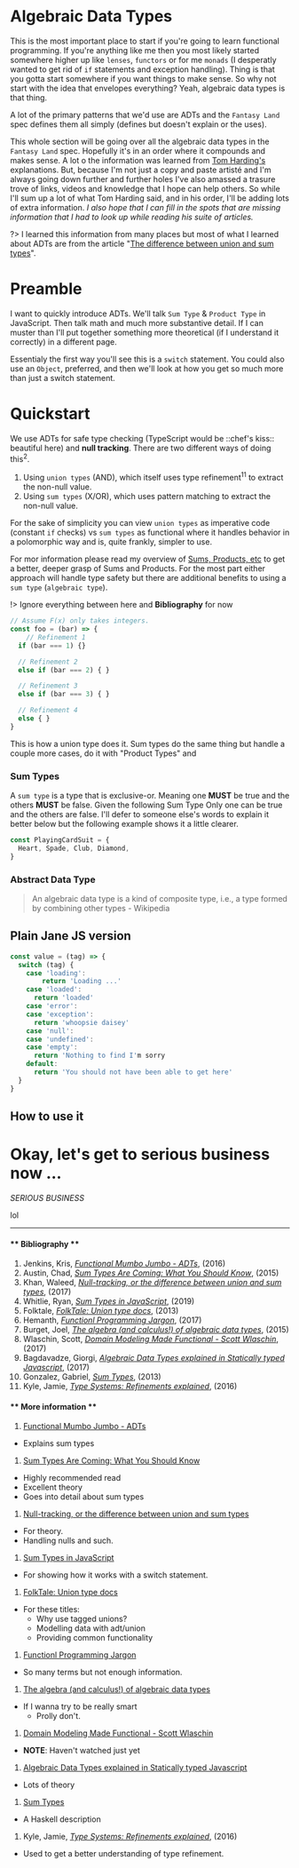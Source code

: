 # Algebraic Data Types
This is the most important place to start if you're going to learn functional programming. If you're anything like me then you most likely started somewhere higher up like `lenses`, `functors` or for me `monads` (I desperatly wanted to get rid of `if` statements and exception handling). Thing is that you gotta start somewhere if you want things to make sense. So why not start with the idea that envelopes everything? Yeah, algebraic data types is that thing.

A lot of the primary patterns that we'd use are ADTs and the `Fantasy Land` spec defines them all simply (defines but doesn't explain or the uses).

This whole section will be going over all the algebraic data types in the `Fantasy Land` spec. Hopefully it's in an order where it compounds and makes sense. A lot o the information was learned from [Tom Harding's](http://www.tomharding.me/fantasy-land/) explanations. But, because I'm not just a copy and paste artisté and I'm always going down further and further holes I've also amassed a trasure trove of links, videos and knowledge that I hope can help others. So while I'll sum up a lot of what Tom Harding said, and in his order, I'll be adding lots of extra information. _I also hope that I can fill in the spots that are missing information that I had to look up while reading his suite of articles._

?> I learned this information from many places but most of what I learned about ADTs are from the article "[The difference between union and sum types](https://waleedkhan.name/blog/union-vs-sum-types/)".

# Preamble
I want to quickly introduce ADTs. We'll talk `Sum Type` & `Product Type` in JavaScript. Then talk math and much more substantive detail. If I can muster than I'll put together something more theoretical (if I understand it correctly) in a different page.

Essentialy the first way you'll see this is a `switch` statement. You could also use an `Object`, preferred, and then we'll look at how you get so much more than just a switch statement.

# Quickstart
We use ADTs for safe type checking (TypeScript would be ::chef's kiss:: beautiful here) and **null tracking**. There are two different ways of doing this<sup>2</sup>. 

1. Using `union types` (AND), which itself uses type refinement<sup>11</sup> to extract the non-null value.
1. Using `sum types` (X/OR), which uses pattern matching to extract the non-null value.

For the sake of simplicity you can view `union types` as imperative code (constant `if` checks) vs `sum types` as functional where it handles behavior in a polomorphic way and is, quite frankly, simpler to use.

For mor information please read my overview of [Sums, Products, etc](foundational/adts/sums-products) to get a better, deeper grasp of Sums and Products. For the most part either approach will handle type safety but there are additional benefits to using a `sum type` (`algebraic type`).

!> Ignore everything between here and **Bibliography** for now

```js
// Assume F(x) only takes integers.
const foo = (bar) => {
	// Refinement 1
  if (bar === 1) {}

  // Refinement 2
  else if (bar === 2) { }

  // Refinement 3
  else if (bar === 3) { }

  // Refinement 4
  else { }
}
```

This is how a union type does it. Sum types do the same thing but handle a couple more cases, do it with "Product Types" and 

<!--
## Terms & Things
### Product types
Product types are simple and we're all used to them. From a definition standpoint they are called `product types` becase "they're analogous to cartesian products of sets. For instance `int` * `float` is the tuple `(int, float)`".

So for instance this `Car` type is a `product`.
```js
const Car = {
  Brand: String,
  Model: String,
  Release: Date,
  Engine: EngineType,
}
```
-->

### Sum Types
A `sum type` is a type that is exclusive-or. Meaning one **MUST** be true and the others **MUST** be false. Given the following Sum Type Only one can be true and the others are false. I'll defer to someone else's words to explain it better below but the following example shows it a little clearer.

```js
const PlayingCardSuit = {
  Heart, Spade, Club, Diamond,
}
```

### Abstract Data Type
> An algebraic data type is a kind of composite type, i.e., a type formed by combining other types - Wikipedia

## Plain Jane JS version
```js
const value = (tag) => {
  switch (tag) {
    case 'loading':
    	return 'Loading ...'
    case 'loaded':
      return 'loaded'
    case 'error':
    case 'exception':
      return 'whoopsie daisey'
    case 'null':
    case 'undefined':
    case 'empty':
      return 'Nothing to find I'm sorry
    default:
      return 'You should not have been able to get here'
  }
}
```

## How to use it

# Okay, let's get to serious business now ...
_SERIOUS BUSINESS_

lol

<hr />

<!-- tabs:start -->

#### ** Bibliography **

1. Jenkins, Kris, _[Functional Mumbo Jumbo - ADTs](http://blog.jenkster.com/2016/06/functional-mumbo-jumbo-adts.html)_, (2016)
1. Austin, Chad, _[Sum Types Are Coming: What You Should Know](https://chadaustin.me/2015/07/sum-types/)_, (2015)
1. Khan, Waleed, _[Null-tracking, or the difference between union and sum types](https://waleedkhan.name/blog/union-vs-sum-types/)_, (2017)
1. Whitlie, Ryan, _[Sum Types in JavaScript](https://dev.to/moosch/sum-types-in-javascript-15il)_, (2019)
1. Folktale, _[FolkTale: Union type docs](https://folktale.origamitower.com/api/v2.1.0/en/folktale.adt.union.union.union.html)_, (2013)
1. Hemanth, _[Functionl Programming Jargon](https://github.com/hemanth/functional-programming-jargon#algebraic-data-type)_, (2017)
1. Burget, Joel, _[The algebra (and calculus!) of algebraic data types](https://codewords.recurse.com/issues/three/algebra-and-calculus-of-algebraic-data-types)_, (2015)
1. Wlaschin, Scott, _[Domain Modeling Made Functional - Scott Wlaschin](https://www.youtube.com/watch?v=Up7LcbGZFuo)_, (2017)
1. Bagdavadze, Giorgi, _[Algebraic Data Types explained in Statically typed Javascript](https://medium.com/@notgiorgi/algebraic-data-types-explained-in-statically-typed-javascript-4ad31c2b12c9)_, (2017)
1. Gonzalez, Gabriel, _[Sum Types](https://www.schoolofhaskell.com/school/to-infinity-and-beyond/pick-of-the-week/sum-types)_, (2013)
1. Kyle, Jamie, _[Type Systems: Refinements explained](https://medium.com/@thejameskyle/type-systems-refinements-explained-26f713c6cc2a)_, (2016)

#### ** More information **

1. [Functional Mumbo Jumbo - ADTs](http://blog.jenkster.com/2016/06/functional-mumbo-jumbo-adts.html)
  - Explains sum types
1. [Sum Types Are Coming: What You Should Know](https://chadaustin.me/2015/07/sum-types/)
  - Highly recommended read
  - Excellent theory
  - Goes into detail about sum types
1. [Null-tracking, or the difference between union and sum types](https://waleedkhan.name/blog/union-vs-sum-types/)
  - For theory.
  - Handling nulls and such.
1. [Sum Types in JavaScript](https://dev.to/moosch/sum-types-in-javascript-15il)
  - For showing how it works with a switch statement.
1. [FolkTale: Union type docs](https://folktale.origamitower.com/api/v2.1.0/en/folktale.adt.union.union.union.html)
  - For these titles:
    - Why use tagged unions?
    - Modelling data with adt/union
    - Providing common functionality
1. [Functionl Programming Jargon](https://github.com/hemanth/functional-programming-jargon#algebraic-data-type)
  - So many terms but not enough information.
1. [The algebra (and calculus!) of algebraic data types](https://codewords.recurse.com/issues/three/algebra-and-calculus-of-algebraic-data-types)
  - If I wanna try to be really smart
    - Prolly don't.
1. [Domain Modeling Made Functional - Scott Wlaschin](https://www.youtube.com/watch?v=Up7LcbGZFuo)
  - **NOTE**: Haven't watched just yet
1. [Algebraic Data Types explained in Statically typed Javascript](https://medium.com/@notgiorgi/algebraic-data-types-explained-in-statically-typed-javascript-4ad31c2b12c9)
  - Lots of theory
1. [Sum Types](https://www.schoolofhaskell.com/school/to-infinity-and-beyond/pick-of-the-week/sum-types)
  - A Haskell description
1. Kyle, Jamie, _[Type Systems: Refinements explained](https://medium.com/@thejameskyle/type-systems-refinements-explained-26f713c6cc2a)_, (2016)
  - Used to get a better understanding of type refinement.

<!-- #### ** Sundries ** -->

<!-- tabs:end -->
